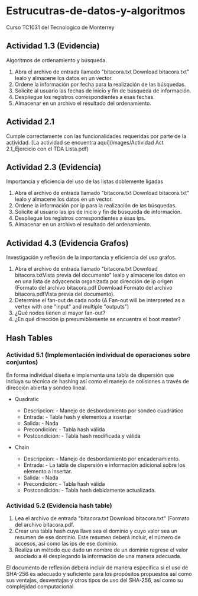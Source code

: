 # Estrucutras-de-datos-y-algoritmos
Curso TC1031 del Tecnologico de Monterrey

## Actividad 1.3 (Evidencia)
Algoritmos de ordenamiento y búsqueda.

1. Abra el archivo de entrada llamado "bitacora.txt Download bitacora.txt" lealo y almacene los datos en un vector.
2. Ordene la información por fecha para la realización de las búsquedas.
3. Solicite al usuario las fechas de inicio y fin de búsqueda de información.
4. Despliegue los registros correspondientes a esas fechas.
5. Almacenar en un archivo el resultado del ordenamiento.

## Actividad 2.1
Cumple correctamente con las funcionalidades requeridas por parte de la actividad.
[La actividad se encuentra aquí](images/Actividad Act 2.1_Ejercicio con el TDA Lista.pdf)

## Actividad 2.3 (Evidencia)
Importancia y eficiencia del uso de las listas doblemente ligadas

1. Abra el archivo de entrada llamado "bitacora.txt Download bitacora.txt" lealo y almacene los datos en un vector.
2. Ordene la información por ip para la realización de las búsquedas.
3. Solicite al usuario las ips de inicio y fin de búsqueda de información.
4. Despliegue los registros correspondientes a esas ips.
5. Almacenar en un archivo el resultado del ordenamiento.

## Actividad 4.3 (Evidencia Grafos)
Investigación y reflexión de la importancia y eficiencia del uso grafos.

1. Abra el archivo de entrada llamado "bitacora.txt Download bitacora.txtVista previa del documento" lealo y almacene los datos en en una lista de adyacencia organizada por dirección de ip origen (Formato del archivo bitacora.pdf Download Formato del archivo bitacora.pdfVista previa del documento).
2. Determine el fan-out de cada nodo (A Fan-out will be interpreted as a vertex with one "input" and multiple "outputs")
3. ¿Qué nodos tienen el mayor fan-out?
4. ¿En qué dirección ip presumiblemente se encuentra el boot master?

## Hash Tables
### Actividad 5.1 (Implementación individual de operaciones sobre conjuntos)
En forma individual diseña e implementa una tabla de dispersión que incluya su técnica de hashing así como el manejo de colisiones a través de dirección abierta y sondeo lineal.
- Quadratic
    - Descripcion:
          - Manejo de desbordamiento por sondeo cuadrático
    - Entrada:
          - Tabla hash y elementos a insertar
    - Salida:
          - Nada
    - Precondición:
          - Tabla hash válida
    - Postcondición:
          - Tabla hash modificada y válida

- Chain
    - Descripcion:
          - Manejo de desbordamiento por encadenamiento.
    - Entrada:
          - La tabla de dispersión e información adicional sobre los elemento a insertar.
    - Salida:
          - Nada
    - Precondición:
          - Tabla hash válida
    - Postcondición:
          - Tabla hash debidamente actualizada.

### Actividad 5.2 (Evidencia hash table)
1. Lea el archivo de entrada "bitacora.txt Download bitacora.txt" (Formato del archivo bitacora.pdf.
2. Crear una tabla hash cuya llave sea el dominio y cuyo valor sea un resumen de ese dominio. Este resumen deberá incluir, el número de accesos, así como las ips de ese dominio.
3. Realiza un método que dado un nombre de un dominio regrese el valor asociado a él desplegando la información de una manera adecuada.

El documento de reflexión deberá incluir de manera específica si el uso de SHA-256 es adecuado y suficiente para los propósitos propuestos así como sus ventajas, desventajas y otros tipos de uso del SHA-256, así como su complejidad computacional

